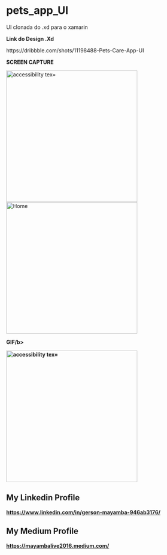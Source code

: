 # pets_app_UI

UI clonada do .xd para o xamarin

<p><b>Link do Design .Xd</b></p>
https://dribbble.com/shots/11198488-Pets-Care-App-UI

<p><b>SCREEN CAPTURE</b></p>
  
<p>
  <img src="https://user-images.githubusercontent.com/57480551/114552125-9febd080-9c3a-11eb-8e0e-b1e928c00242.png" width="350" alt="accessibility tex="Location">
  <img src="https://user-images.githubusercontent.com/57480551/114552204-b72abe00-9c3a-11eb-9c6f-680c47c748f7.png" width="350" title="Home">
</p>
    
<p><b>GIF/b></p>

<p>
  <img src="https://user-images.githubusercontent.com/57480551/114550984-31f2d980-9c39-11eb-96a9-cee2cd48b0f8.gif" width="350" alt="accessibility tex="Location">
</p>

## My Linkedin Profile
https://www.linkedin.com/in/gerson-mayamba-946ab3176/

## My Medium Profile
https://mayambalive2016.medium.com/
